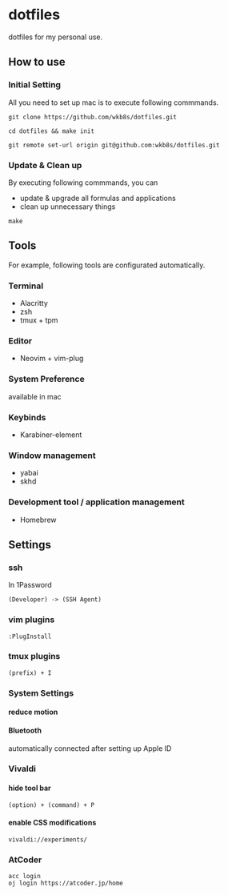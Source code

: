 # dotfiles
dotfiles for my personal use.

## How to use
### Initial Setting
All you need to set up mac is to execute following commmands.
```
git clone https://github.com/wkb8s/dotfiles.git
```
```
cd dotfiles && make init
```
```
git remote set-url origin git@github.com:wkb8s/dotfiles.git
```
### Update & Clean up
By executing following commmands, you can
- update & upgrade all formulas and applications
- clean up unnecessary things
```
make
```

## Tools
For example, following tools are configurated automatically.

### Terminal
- Alacritty
- zsh
- tmux + tpm

### Editor
- Neovim + vim-plug

### System Preference
available in mac

### Keybinds
- Karabiner-element

### Window management
- yabai
- skhd

### Development tool / application management
- Homebrew


## Settings
### ssh
In 1Password
```
(Developer) -> (SSH Agent)
```

### vim plugins
```
:PlugInstall
```

### tmux plugins
```
(prefix) + I
```

### System Settings
#### reduce motion
#### Bluetooth
automatically connected after setting up Apple ID

### Vivaldi
#### hide tool bar
```
(option) + (command) + P
```

#### enable CSS modifications
```
vivaldi://experiments/
```

### AtCoder

```
acc login
oj login https://atcoder.jp/home
```

